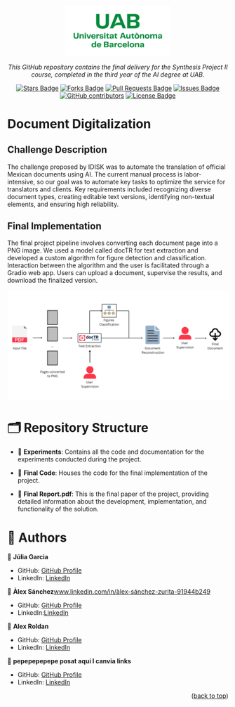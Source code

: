 <a name="readme-top"></a>
<div align="center">
  <!-- You are encouraged to replace this logo with your own! Otherwise you can also remove it. -->
  <img src="logo.jpg" alt="logo" width="240"  height="auto" />
  <br/>
</div>
<p align="center"><i>This GitHub repository contains the final delivery for the Synthesis Project II course, completed in the third year of the AI degree at UAB.</i></p>
<div align="center">
  <a href="https://github.com/juliagartor/Social-Innovation/stargazers"><img src="https://img.shields.io/github/stars/juliagartor/Social-Innovation" alt="Stars Badge"/></a>
<a href="https://github.com/juliagartor/Social-Innovation/network/members"><img src="https://img.shields.io/github/forks/juliagartor/Social-Innovation" alt="Forks Badge"/></a>
<a href="https://github.com/juliagartor/Social-Innovation/pulls"><img src="https://img.shields.io/github/issues-pr/juliagartor/Social-Innovation" alt="Pull Requests Badge"/></a>
<a href="https://github.com/juliagartor/Social-Innovation/issues"><img src="https://img.shields.io/github/issues/juliagartor/Social-Innovation" alt="Issues Badge"/></a>
<a href="https://github.com/juliagartor/Social-Innovation/graphs/contributors"><img alt="GitHub contributors" src="https://img.shields.io/github/contributors/juliagartor/Social-Innovation?color=2b9348"></a>
<a href="https://github.com/juliagartor/Social-Innovation/blob/master/LICENSE"><img src="https://img.shields.io/github/license/juliagartor/Social-Innovation?color=2b9348" alt="License Badge"/></a>
</div>

<!-- PROJECT DESCRIPTION -->
#  Document Digitalization <a name="about-project"></a>
## Challenge Description
The challenge proposed by IDISK was to automate the translation of official Mexican documents using AI. The current manual process is labor-intensive, so our goal was to automate key tasks to optimize the service for translators and clients. Key requirements included recognizing diverse document types, creating editable text versions, identifying non-textual elements, and ensuring high reliability.

## Final Implementation
The final project pipeline involves converting each document page into a PNG image. We used a model called docTR for text extraction and developed a custom algorithm for figure detection and classification. Interaction between the algorithm and the user is facilitated through a Gradio web app. Users can upload a document, supervise the results, and download the finalized version.

<img src="Final Solution Pipeline.png" alt="finalpipeline" width="auto"  height="auto" />

<!-- GITHUB REPOSITORY -->
# 🗂️ Repository Structure <a name="repo-structure"></a>

- 📁 **Experiments**: Contains all the code and documentation for the experiments conducted during the project.
  
- 📁 **Final Code**: Houses the code for the final implementation of the project.
  
- 📄 **Final Report.pdf**: This is the final paper of the project, providing detailed information about the development, implementation, and functionality of the solution.



<!-- AUTHORS -->
# 👥 Authors <a name="authors"></a>

👤 **Júlia Garcia**

  - GitHub: [GitHub Profile](https://github.com/juliagartor)
  - LinkedIn: [LinkedIn](www.linkedin.com/in/julia-garcia-torné)
 
👤 **Àlex Sánchez**www.linkedin.com/in/àlex-sánchez-zurita-91944b249

  - GitHub: [GitHub Profile](https://github.com/AlexSanchezZurita)
  - LinkedIn:[LinkedIn](www.linkedin.com/in/àlex-sánchez-zurita-91944b249)
    
👤 **Alex Roldan**

  - GitHub: [GitHub Profile](https://github.com/alrocb)
  - LinkedIn: [LinkedIn](https://www.linkedin.com/in/alex-roldan-55488a215/)
  
👤 **pepepepepepe posat aqui I canvia links**

  - GitHub: [GitHub Profile](https://github.com/nereaqing)
  - LinkedIn: [LinkedIn](https://www.linkedin.com/in/nerea-qing-mu%C3%B1oz-martin-348338291/)


<p align="right">(<a href="#readme-top">back to top</a>)</p>

